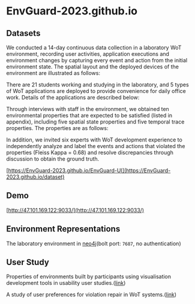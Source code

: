 # EnvGuard-2023.github.io


## Datasets

We conducted a 14-day continuous data collection in a laboratory WoT environment, recording user activities, application executions and environment changes by capturing every event and action from the initial environment state. The spatial layout and the deployed devices of the environment are illustrated as follows:


There are 21 students working and studying in the laboratory, and 5 types of WoT applications are deployed to provide convenience for daily office work. Details of the applications are described below:


Through interviews with staff in the environment, we obtained ten environmental properties that are expected to be satisfied (listed in appendix), including five spatial state properties and five temporal trace properties. The properties are as follows:



In addition, we invited six experts with WoT development experience to independently analyze and label the events and actions that violated the properties (Fleiss Kappa = 0.68) and resolve discrepancies through discussion to obtain the ground truth.

[https://EnvGuard-2023.github.io/EnvGuard-UI](https://EnvGuard-2023.github.io/dataset)

## Demo
[http://47.101.169.122:9033/](http://47.101.169.122:9033/)

## Environment Representations

The laboratory environment in [neo4j](http://1.117.166.48:7474/browser/)(bolt port: `7687`, no authentication)

## User Study

Properties of environments built by participants using visualisation development tools in usability user studies.([link](https://github.com/EnvGuard-2023/EnvGuard-2023.github.io/blob/master/user-study/user_study.json))

A study of user preferences for violation repair in WoT systems.([link](https://github.com/EnvGuard-2023/EnvGuard-2023.github.io/blob/master/user-study/survey.docx))
